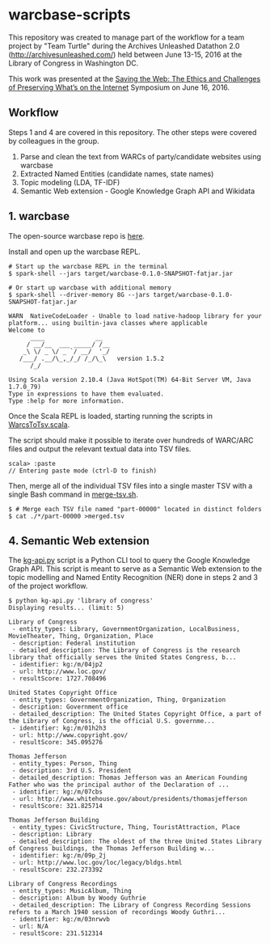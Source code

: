 # warcbase-scripts

This repository was created to manage part of the workflow for a team project by "Team Turtle" during the Archives Unleashed Datathon 2.0 (http://archivesunleashed.com/) held between June 13-15, 2016 at the Library of Congress in Washington DC.

This work was presented at the [Saving the Web: The Ethics and Challenges of Preserving What’s on the Internet](https://www.loc.gov/loc/kluge/news/save-web-2016.html) Symposium on June 16, 2016. 

## Workflow

Steps 1 and 4 are covered in this repository. The other steps were covered by colleagues in the group.

1. Parse and clean the text from WARCs of party/candidate websites using warcbase
2. Extracted Named Entities (candidate names, state names)
3. Topic modeling (LDA, TF-IDF)
4. Semantic Web extension - Google Knowledge Graph API and Wikidata


## 1. warcbase

The open-source warcbase repo is [here](https://github.com/lintool/warcbase).

Install and open up the warcbase REPL.

```
# Start up the warcbase REPL in the terminal
$ spark-shell --jars target/warcbase-0.1.0-SNAPSHOT-fatjar.jar

# Or start up warcbase with additional memory
$ spark-shell --driver-memory 8G --jars target/warcbase-0.1.0-SNAPSHOT-fatjar.jar

WARN  NativeCodeLoader - Unable to load native-hadoop library for your platform... using builtin-java classes where applicable
Welcome to
      ____              __
     / __/__  ___ _____/ /__
    _\ \/ _ \/ _ `/ __/  '_/
   /___/ .__/\_,_/_/ /_/\_\   version 1.5.2
      /_/

Using Scala version 2.10.4 (Java HotSpot(TM) 64-Bit Server VM, Java 1.7.0_79)
Type in expressions to have them evaluated.
Type :help for more information.

```

Once the Scala REPL is loaded, starting running the scripts in [WarcsToTsv.scala](https://github.com/nchah/warcbase-scripts/blob/master/WarcsToTsv.scala).

The script should make it possible to iterate over hundreds of WARC/ARC files and output the relevant textual data into TSV files.

```
scala> :paste
// Entering paste mode (ctrl-D to finish)

```

Then, merge all of the individual TSV files into a single master TSV with a single Bash command in [merge-tsv.sh](https://github.com/nchah/warcbase-scripts/blob/master/merge-tsv.sh).

```
$ # Merge each TSV file named "part-00000" located in distinct folders
$ cat ./*/part-00000 >merged.tsv

```


## 4. Semantic Web extension

The [kg-api.py](https://github.com/nchah/warcbase-scripts/blob/master/kg-api.py) script is a Python CLI tool to query the Google Knowledge Graph API. This script is meant to serve as a Semantic Web extension to the topic modelling and Named Entity Recognition (NER) done in steps 2 and 3 of the project workflow.


```
$ python kg-api.py 'library of congress'
Displaying results... (limit: 5)

Library of Congress
 - entity_types: Library, GovernmentOrganization, LocalBusiness, MovieTheater, Thing, Organization, Place
 - description: Federal institution
 - detailed_description: The Library of Congress is the research library that officially serves the United States Congress, b...
 - identifier: kg:/m/04jp2
 - url: http://www.loc.gov/
 - resultScore: 1727.708496

United States Copyright Office
 - entity_types: GovernmentOrganization, Thing, Organization
 - description: Government office
 - detailed_description: The United States Copyright Office, a part of the Library of Congress, is the official U.S. governme...
 - identifier: kg:/m/01h2h3
 - url: http://www.copyright.gov/
 - resultScore: 345.095276

Thomas Jefferson
 - entity_types: Person, Thing
 - description: 3rd U.S. President
 - detailed_description: Thomas Jefferson was an American Founding Father who was the principal author of the Declaration of ...
 - identifier: kg:/m/07cbs
 - url: http://www.whitehouse.gov/about/presidents/thomasjefferson
 - resultScore: 321.825714

Thomas Jefferson Building
 - entity_types: CivicStructure, Thing, TouristAttraction, Place
 - description: Library
 - detailed_description: The oldest of the three United States Library of Congress buildings, the Thomas Jefferson Building w...
 - identifier: kg:/m/09p_2j
 - url: http://www.loc.gov/loc/legacy/bldgs.html
 - resultScore: 232.273392

Library of Congress Recordings
 - entity_types: MusicAlbum, Thing
 - description: Album by Woody Guthrie
 - detailed_description: The Library of Congress Recording Sessions refers to a March 1940 session of recordings Woody Guthri...
 - identifier: kg:/m/03nrwvb
 - url: N/A
 - resultScore: 231.512314

```








